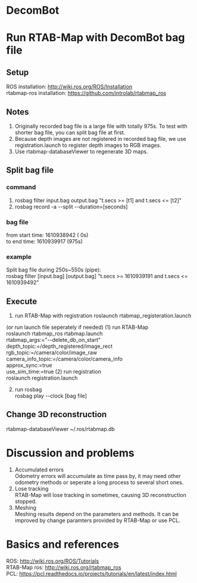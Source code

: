 # DecomBot
# Run RTAB-Map with DecomBot bag file
## Setup
ROS installation: http://wiki.ros.org/ROS/Installation  
rtabmap-ros installation: https://github.com/introlab/rtabmap_ros

## Notes
1. Originally recorded bag file is a large file with totally 975s. To test with shorter bag file, you can split bag file at first.
2. Because depth images are not registered in recorded bag file, we use registration.launch to register depth images to RGB images. 
3. Use rtabmap-databaseViewer to regenerate 3D maps.

## Split bag file
### command
1. rosbag filter input.bag output.bag "t.secs >= [t1] and t.secs <= [t2]"
2. rosbag record -a --split --duration=[seconds]

### bag file   
from start time: 1610938942 (  0s)  
  to   end time: 1610939917 (975s)

### example
Split bag file during 250s~550s (pipe):  
rosbag filter [input.bag] [output.bag] "t.secs >= 1610939191 and t.secs <= 1610939492"

## Execute
1. run RTAB-Map with registration
roslaunch rtabmap_registeration.launch

(or run launch file seperately if needed)
(1) run RTAB-Map  
roslaunch rtabmap_ros rtabmap.launch \
    rtabmap_args:="--delete_db_on_start" \
    depth_topic:=/depth_registered/image_rect \
    rgb_topic:=/camera/color/image_raw \
    camera_info_topic:=/camera/color/camera_info \
    approx_sync:=true \
    use_sim_time:=true
(2) run registration   
roslaunch registration.launch

2. run rosbag  
rosbag play --clock [bag file]

## Change 3D reconstruction
rtabmap-databaseViewer ~/.ros/rtabmap.db


# Discussion and problems
1. Accumulated errors  
Odometry errors will accumulate as time pass by, it may need other odometry methods or seperate a long process to several short ones.  
2. Lose tracking  
RTAB-Map will lose tracking in sometimes, causing 3D reconstruction stopped.
3. Meshing  
Meshing results depend on the parameters and methods. It can be improved by change paramters provided by RTAB-Map or use PCL.


# Basics and references
ROS: http://wiki.ros.org/ROS/Tutorials  
RTAB-Map ros: http://wiki.ros.org/rtabmap_ros  
PCL: https://pcl.readthedocs.io/projects/tutorials/en/latest/index.html




